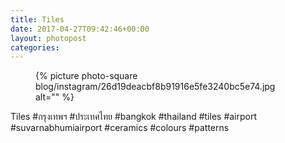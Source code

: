 ```yaml
---
title: Tiles
date: 2017-04-27T09:42:46+00:00
layout: photopost
categories:
---
```


<figure class="photo photo--square">
  {% picture photo-square blog/instagram/26d19deacbf8b91916e5fe3240bc5e74.jpg alt="" %}
</figure>

Tiles
#กรุงเทพฯ #ประเทศไทย #bangkok #thailand #tiles #airport #suvarnabhumiairport #ceramics #colours #patterns
